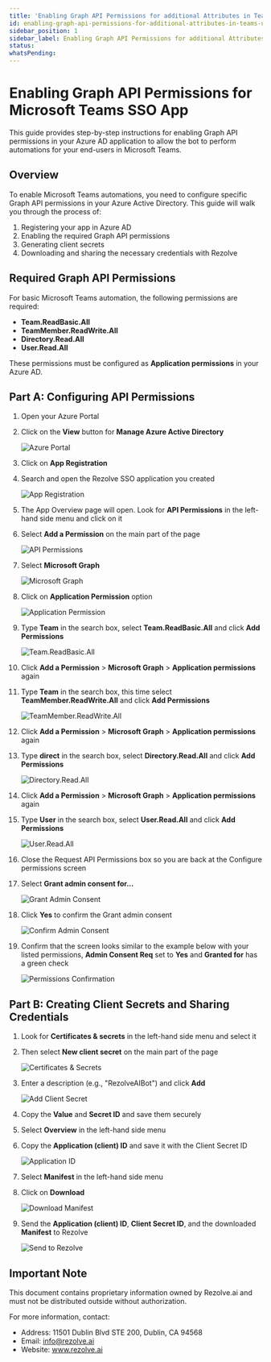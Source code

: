 ```yaml
---
title: 'Enabling Graph API Permissions for additional Attributes in Teams using SSO App'
id: enabling-graph-api-permissions-for-additional-attributes-in-teams-using-sso-app
sidebar_position: 1
sidebar_label: Enabling Graph API Permissions for additional Attributes in Teams using SSO App
status: 
whatsPending: 
---
```


# Enabling Graph API Permissions for Microsoft Teams SSO App

This guide provides step-by-step instructions for enabling Graph API permissions in your Azure AD application to allow the bot to perform automations for your end-users in Microsoft Teams.

## Overview

To enable Microsoft Teams automations, you need to configure specific Graph API permissions in your Azure Active Directory. This guide will walk you through the process of:

1. Registering your app in Azure AD
2. Enabling the required Graph API permissions
3. Generating client secrets
4. Downloading and sharing the necessary credentials with Rezolve

## Required Graph API Permissions

For basic Microsoft Teams automation, the following permissions are required:

- **Team.ReadBasic.All**
- **TeamMember.ReadWrite.All**
- **Directory.Read.All**
- **User.Read.All**

These permissions must be configured as **Application permissions** in your Azure AD.

## Part A: Configuring API Permissions

1. Open your Azure Portal
2. Click on the **View** button for **Manage Azure Active Directory**

   ![Azure Portal](/img/reference/Graph%20API%20Guides/images/Enabling-Graph-API-Permissions-for-additional-Attributes-in-Teams-using-SSO-App-NEW_page2_4.png)

3. Click on **App Registration**
4. Search and open the Rezolve SSO application you created

   ![App Registration](/img/reference/Graph%20API%20Guides/images/Enabling-Graph-API-Permissions-for-additional-Attributes-in-Teams-using-SSO-App-NEW_page3_4.png)

5. The App Overview page will open. Look for **API Permissions** in the left-hand side menu and click on it
6. Select **Add a Permission** on the main part of the page

   ![API Permissions](/img/reference/Graph%20API%20Guides/images/Enabling-Graph-API-Permissions-for-additional-Attributes-in-Teams-using-SSO-App-NEW_page3_5.png)

7. Select **Microsoft Graph**

   ![Microsoft Graph](/img/reference/Graph%20API%20Guides/images/Enabling-Graph-API-Permissions-for-additional-Attributes-in-Teams-using-SSO-App-NEW_page4_4.png)

8. Click on **Application Permission** option

   ![Application Permission](/img/reference/Graph%20API%20Guides/images/Enabling-Graph-API-Permissions-for-additional-Attributes-in-Teams-using-SSO-App-NEW_page4_5.png)

9. Type **Team** in the search box, select **Team.ReadBasic.All** and click **Add Permissions**

   ![Team.ReadBasic.All](/img/reference/Graph%20API%20Guides/images/Enabling-Graph-API-Permissions-for-additional-Attributes-in-Teams-using-SSO-App-NEW_page5_4.png)

10. Click **Add a Permission** > **Microsoft Graph** > **Application permissions** again
11. Type **Team** in the search box, this time select **TeamMember.ReadWrite.All** and click **Add Permissions**

    ![TeamMember.ReadWrite.All](/img/reference/Graph%20API%20Guides/images/Enabling-Graph-API-Permissions-for-additional-Attributes-in-Teams-using-SSO-App-NEW_page5_5.png)

12. Click **Add a Permission** > **Microsoft Graph** > **Application permissions** again
13. Type **direct** in the search box, select **Directory.Read.All** and click **Add Permissions**

    ![Directory.Read.All](/img/reference/Graph%20API%20Guides/images/Enabling-Graph-API-Permissions-for-additional-Attributes-in-Teams-using-SSO-App-NEW_page6_4.png)

14. Click **Add a Permission** > **Microsoft Graph** > **Application permissions** again
15. Type **User** in the search box, select **User.Read.All** and click **Add Permissions**

    ![User.Read.All](/img/reference/Graph%20API%20Guides/images/Enabling-Graph-API-Permissions-for-additional-Attributes-in-Teams-using-SSO-App-NEW_page6_5.png)

16. Close the Request API Permissions box so you are back at the Configure permissions screen
17. Select **Grant admin consent for...**

    ![Grant Admin Consent](/img/reference/Graph%20API%20Guides/images/Enabling-Graph-API-Permissions-for-additional-Attributes-in-Teams-using-SSO-App-NEW_page6_6.png)

18. Click **Yes** to confirm the Grant admin consent

    ![Confirm Admin Consent](/img/reference/Graph%20API%20Guides/images/Enabling-Graph-API-Permissions-for-additional-Attributes-in-Teams-using-SSO-App-NEW_page7_4.png)

19. Confirm that the screen looks similar to the example below with your listed permissions, **Admin Consent Req** set to **Yes** and **Granted for** has a green check

    ![Permissions Confirmation](/img/reference/Graph%20API%20Guides/images/Enabling-Graph-API-Permissions-for-additional-Attributes-in-Teams-using-SSO-App-NEW_page7_5.png)

## Part B: Creating Client Secrets and Sharing Credentials

1. Look for **Certificates & secrets** in the left-hand side menu and select it
2. Then select **New client secret** on the main part of the page

   ![Certificates & Secrets](/img/reference/Graph%20API%20Guides/images/Enabling-Graph-API-Permissions-for-additional-Attributes-in-Teams-using-SSO-App-NEW_page8_4.png)

3. Enter a description (e.g., "RezolveAIBot") and click **Add**

   ![Add Client Secret](/img/reference/Graph%20API%20Guides/images/Enabling-Graph-API-Permissions-for-additional-Attributes-in-Teams-using-SSO-App-NEW_page9_4.png)

4. Copy the **Value** and **Secret ID** and save them securely
5. Select **Overview** in the left-hand side menu
6. Copy the **Application (client) ID** and save it with the Client Secret ID

   ![Application ID](/img/reference/Graph%20API%20Guides/images/Enabling-Graph-API-Permissions-for-additional-Attributes-in-Teams-using-SSO-App-NEW_page10_4.png)

7. Select **Manifest** in the left-hand side menu
8. Click on **Download**

   ![Download Manifest](/img/reference/Graph%20API%20Guides/images/Enabling-Graph-API-Permissions-for-additional-Attributes-in-Teams-using-SSO-App-NEW_page10_5.png)

9. Send the **Application (client) ID**, **Client Secret ID**, and the downloaded **Manifest** to Rezolve

   ![Send to Rezolve](/img/reference/Graph%20API%20Guides/images/Enabling-Graph-API-Permissions-for-additional-Attributes-in-Teams-using-SSO-App-NEW_page11_4.png)

## Important Note

This document contains proprietary information owned by Rezolve.ai and must not be distributed outside without authorization.

For more information, contact:
- Address: 11501 Dublin Blvd STE 200, Dublin, CA 94568
- Email: info@rezolve.ai
- Website: www.rezolve.ai
